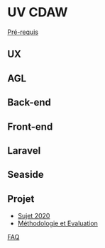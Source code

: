 # UV CDAW

[Pré-requis](admin/preRequis.md)

## UX

## AGL

## Back-end

## Front-end

## Laravel

## Seaside

## Projet
* [Sujet 2020](Projet/sujetMahjong.md)
* [Méthodologie et Evaluation](Projet/eval.md)

[FAQ](Projet/faq.md)
